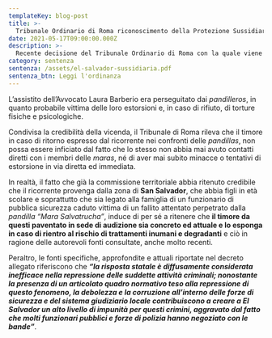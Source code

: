 ```yaml
---
templateKey: blog-post
title: >-
  Tribunale Ordinario di Roma riconoscimento della Protezione Sussidiaria a cittadino di El Salvador
date: 2021-05-17T09:00:00.000Z
description: >-
  Recente decisione del Tribunale Ordinario di Roma con la quale viene riconosciuta ad un cittadino di El Salvador la protezione sussidiaria ai sensi dell'art. 14 lett. b del D. Lgs. 251/07
category: sentenza
sentenza: /assets/el-salvador-sussidiaria.pdf
sentenza_btn: Leggi l'ordinanza
---
```

L’assistito dell’Avvocato Laura Barberio era perseguitato dai _pandilleros_, in quanto probabile vittima delle loro estorsioni e, in caso di rifiuto, di torture fisiche e psicologiche.

Condivisa la credibilità della vicenda, il Tribunale di Roma rileva che il timore in caso di ritorno espresso dal ricorrente nei confronti delle _pandillas_, non possa essere inficiato dal fatto che lo stesso non abbia mai avuto contatti diretti con i membri delle _maras_, né di aver mai subito minacce o tentativi di estorsione in via diretta ed immediata.

In realtà, il fatto che già la commissione territoriale abbia ritenuto credibile che il ricorrente provenga dalla zona di **San Salvador**, che abbia figli in età scolare e soprattutto che sia legato alla famiglia di un funzionario di pubblica sicurezza caduto vittima di un fallito attentato perpetrato dalla _pandilla_ _“Mara Salvatrucha”_, induce di per sé a ritenere che **il timore da questi paventato in sede di audizione sia concreto ed attuale e lo esponga in caso di rientro al rischio di trattamenti inumani e degradanti** e ciò in ragione delle autorevoli fonti consultate, anche molto recenti.

Peraltro, le fonti specifiche, approfondite  e attuali riportate nel decreto allegato riferiscono che **_“la risposta statale è diffusamente considerata inefficace nella repressione delle suddette attività criminali; nonostante la presenza di un articolato quadro normativo teso alla repressione di questo fenomeno, la debolezza e la corruzione all’interno delle forze di sicurezza e del sistema giudiziario locale contribuiscono a creare a El Salvador un alto livello di impunità per questi crimini, aggravato dal fatto che molti funzionari pubblici e forze di polizia hanno negoziato con le bande”_**.
